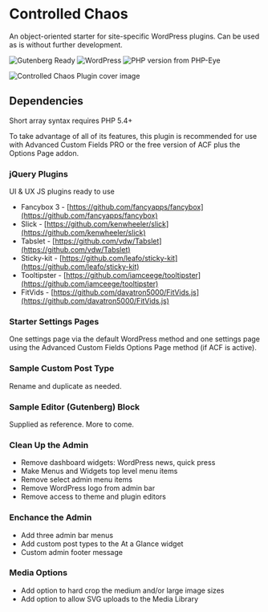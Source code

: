 # Controlled Chaos

An object-oriented starter for site-specific WordPress plugins. Can be used as is without further development.

![Gutenberg Ready](https://img.shields.io/badge/Gutenberg-ready-blue.svg)
![WordPress](https://img.shields.io/wordpress/v/akismet.svg?style=flat-square)
![PHP version from PHP-Eye](https://img.shields.io/php-eye/symfony/symfony.svg?style=flat-square)

![Controlled Chaos Plugin cover image](https://raw.githubusercontent.com/ControlledChaos/controlled-chaos-plugin/master/controlled-chaos-plugin-readme-header.jpg)

## Dependencies

Short array syntax requires PHP 5.4+

To take advantage of all of its features, this plugin is recommended for use with Advanced Custom Fields PRO or the free version of ACF plus the Options Page addon.

### jQuery Plugins

UI & UX JS plugins ready to use

* Fancybox 3 - [https://github.com/fancyapps/fancybox](https://github.com/fancyapps/fancybox)
* Slick - [https://github.com/kenwheeler/slick](https://github.com/kenwheeler/slick)
* Tabslet - [https://github.com/vdw/Tabslet](https://github.com/vdw/Tabslet)
* Sticky-kit - [https://github.com/leafo/sticky-kit](https://github.com/leafo/sticky-kit)
* Tooltipster - [https://github.com/iamceege/tooltipster](https://github.com/iamceege/tooltipster)
* FitVids - [https://github.com/davatron5000/FitVids.js](https://github.com/davatron5000/FitVids.js)

### Starter Settings Pages

One settings page via the default WordPress method and one settings page using the Advanced Custom Fields Options Page method (if ACF is active).

### Sample Custom Post Type

Rename and duplicate as needed.

### Sample Editor (Gutenberg) Block

Supplied as reference. More to come.

### Clean Up the Admin

* Remove dashboard widgets: WordPress news, quick press
* Make Menus and Widgets top level menu items
* Remove select admin menu items
* Remove WordPress logo from admin bar
* Remove access to theme and plugin editors

### Enchance the Admin

* Add three admin bar menus
* Add custom post types to the At a Glance widget
* Custom admin footer message

### Media Options

* Add option to hard crop the medium and/or large image sizes
* Add option to allow SVG uploads to the Media Library